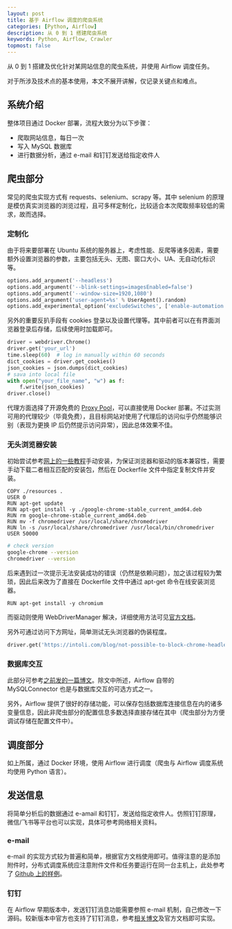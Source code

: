 ```yaml
---
layout: post
title: 基于 Airflow 调度的爬虫系统
categories: [Python, Airflow]
description: 从 0 到 1 搭建爬虫系统
keywords: Python, Airflow, Crawler
topmost: false
---
```


从 0 到 1 搭建及优化针对某网站信息的爬虫系统，并使用 Airflow 调度任务。

对于所涉及技术点的基本使用，本文不展开讲解，仅记录关键点和难点。

## 系统介绍

整体项目通过 Docker 部署，流程大致分为以下步骤：

- 爬取网站信息，每日一次
- 写入 MySQL 数据库
- 进行数据分析，通过 e-mail 和钉钉发送给指定收件人

## 爬虫部分

常见的爬虫实现方式有 requests、selenium、scrapy 等。其中 selenium 的原理是模仿真实浏览器的浏览过程，且可多样定制化，比较适合本次爬取频率较低的需求，故而选择。

### 定制化

由于将来要部署在 Ubuntu 系统的服务器上，考虑性能、反爬等诸多因素，需要额外设置浏览器的参数，主要包括无头、无图、窗口大小、UA、无自动化标识等。

```Python
options.add_argument('--headless')
options.add_argument('--blink-settings=imagesEnabled=false')
options.add_argument('--window-size=1920,1080')
options.add_argument('user-agent=%s' % UserAgent().random)
options.add_experimental_option('excludeSwitches', ['enable-automation'])
```

另外的重要反扒手段有 cookies 登录以及设置代理等。其中前者可以在有界面浏览器登录后存储，后续使用时加载即可。

```Python
driver = webdriver.Chrome()
driver.get('your_url')
time.sleep(60)  # log in manually within 60 seconds
dict_cookies = driver.get_cookies()
json_cookies = json.dumps(dict_cookies)
# sava into local file
with open("your_file_name", "w") as f:
    f.write(json_cookies)
driver.close()
```

代理方面选择了开源免费的 [Proxy Pool](https://github.com/jhao104/proxy_pool)，可以直接使用 Docker 部署。不过实测可用的代理较少（毕竟免费），且目标网站对使用了代理后的访问似乎仍然能够识别（表现为更换 IP 后仍然提示访问异常），因此总体效果不佳。

### 无头浏览器安装

初始尝试参考[网上的一些教程](https://stackoverflow.com/questions/58997430/how-to-install-chromium-in-docker-based-on-ubuntu-19-10-and-20-04)手动安装，为保证浏览器和驱动的版本兼容性，需要手动下载二者相互匹配的安装包，然后在 Dockerfile 文件中指定复制文件并安装。

```Docker
COPY ./resources .
USER 0
RUN apt-get update
RUN apt-get install -y ./google-chrome-stable_current_amd64.deb
RUN rm google-chrome-stable_current_amd64.deb
RUN mv -f chromedriver /usr/local/share/chromedriver
RUN ln -s /usr/local/share/chromedriver /usr/local/bin/chromedriver
USER 50000
```

```Bash
# check version
google-chrome --version
chromedriver --version
```

后来遇到过一次提示无法安装成功的错误（仍然是依赖问题），加之该过程较为繁琐，因此后来改为了直接在 Dockerfile 文件中通过 apt-get 命令在线安装浏览器。

```
RUN apt-get install -y chromium
```

而驱动则使用 WebDriverManager 解决，详细使用方法可见[官方文档](https://github.com/SergeyPirogov/webdriver_manager)。

另外可通过访问下方网址，简单测试无头浏览器的伪装程度。

```Python
driver.get('https://intoli.com/blog/not-possible-to-block-chrome-headless/chrome-headless-test.html')
```

### 数据库交互

此部分可参考[之前发的一篇博文](https://unigeorge.github.io//2022/07/30/%E4%BD%BF%E7%94%A8-Python-%E4%B8%8E-MySQL-%E6%95%B0%E6%8D%AE%E5%BA%93%E4%BA%A4%E4%BA%92/)。除文中所述，Airflow 自带的 MySQLConnector 也是与数据库交互的可选方式之一。

另外，Airflow 提供了很好的存储功能，可以保存包括数据库连接信息在内的诸多变量信息，因此非爬虫部分的配置信息多数选择直接存储在其中（爬虫部分为方便调试存储在配置文件中）。

## 调度部分

如上所属，通过 Docker 环境，使用 Airflow 进行调度（爬虫与 Airflow 调度系统均使用 Python 语言）。

## 发送信息

将简单分析后的数据通过 e-amail 和钉钉，发送给指定收件人。仿照钉钉原理，微信/飞书等平台也可以实现，具体可参考网络相关资料。

### e-mail

e-mail 的实现方式较为普遍和简单，根据官方文档使用即可。值得注意的是添加附件时，分布式调度系统应注意附件文件和任务要运行在同一台主机上，此处参考了 [Github 上的样例](https://gist.github.com/mholtzscher/9648cfd27769d1df6a6ed855fdd7bd7a)。

### 钉钉

在 Airflow 早期版本中，发送钉钉消息功能需要参照 e-mail 机制，自己修改一下源码。较新版本中官方也支持了钉钉消息，参考[相关博文](http://yangcongchufang.com/airflow/airflow-dingding-bot-plugin.html)及官方文档即可实现。